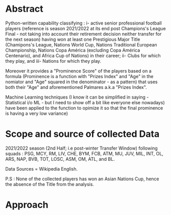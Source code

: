# Abstract

Python-written capability classifying : 
i- active senior professional football players (reference is season 2021/2022 at its end post Champions's League Final - not taking into account their retirement decision neither transfer for the next season)  having won at least one Prestigious Major Title (Chamipons's League, Nations World Cup, Nations Traditional European Championship, Nations Copa América (excluding Copa América Centenario), and Africa Cup of Nations) in their career;
ii- Clubs for which they play, and
iii- Nations for which they play.

Moreover it provides a "Prominence Score" of the players based on a formula (Prominence is a function with "Prizes Index" and "Age" in the nomiator and "Age" squared in the denominator - as a pattern)  that uses both their "Age" and aforementioned Palmares a.k.a "Prizes Index". 

Machine Learning techniques (I know it can be simplified in saying - Statistical i/o ML - but I need to show off a bit like everyone else nowadays) have been applied to the function to opimize it so that the final prominence is having a very low variance)
 
# Scope and source of collected Data 

2021/2022 season (2nd Half; i.e post-winter Transfer Window) following squads : PSG, MCY, RM, LIV, CHE, BYM, FCB, ATM, MU, JUV, MIL, INT, OL, ARS, NAP, BVB, TOT, LOSC, ASM, OM, ATL, and BL.         

Data Sources = Wikipedia English.


P.S : None of the collected players has won an Asian Nations Cup, hence the absence of the Title from the analysis.


# Approach

